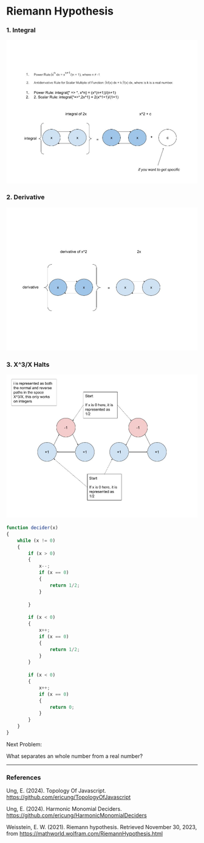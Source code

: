 # Riemann Hypothesis

### 1. Integral

![01Integral](Resources/01Integral.jpg)

### 2. Derivative

![02Derivative](Resources/02Derivative.jpg)

### 3. X^3/X Halts

![03X^3_XHalts](Resources/03X^3_XHalts.jpg)

``` javascript
function decider(x)
{
	while (x != 0)
	{
		if (x > 0)
		{
			x--;
			if (x == 0)
			{
				return 1/2;
			}

		}	

		if (x < 0)
		{
			x++;
			if (x == 0)
			{
				return 1/2;
			}
		}

		if (x < 0)
		{
			x++;
			if (x == 0)
			{
				return 0;
			}
		}
	}
}
```

Next Problem:

What separates an whole number from a real number?

-----

### References

Ung, E. (2024). Topology Of Javascript. https://github.com/ericung/TopologyOfJavascript

Ung, E. (2024). Harmonic Monomial Deciders. https://github.com/ericung/HarmonicMonomialDeciders

Weisstein, E. W. (2021). Riemann hypothesis. Retrieved November 30, 2023, from https://mathworld.wolfram.com/RiemannHypothesis.html
